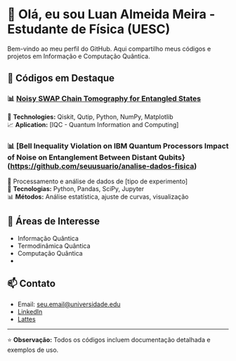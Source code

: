 # 👋 Olá, eu sou Luan Almeida Meira - Estudante de Física (UESC)

Bem-vindo ao meu perfil do GitHub. Aqui compartilho meus códigos e projetos em Informação e Computação Quântica.

## 🔬 Códigos em Destaque

### 📊 [Noisy SWAP Chain Tomography for Entangled States](https://github.com/seuusuario/simulacao-fisica-1)  
🔧 **Technologies:** Qiskit, Qutip, Python, NumPy, Matplotlib  
📈 **Aplication:** [IQC - Quantum Information and Computing]

### 📊 [Bell Inequality Violation on IBM Quantum Processors Impact of Noise on Entanglement Between Distant Qubits} (https://github.com/seuusuario/analise-dados-fisica)
📝 Processamento e análise de dados de [tipo de experimento]  
🔧 **Tecnologias:** Python, Pandas, SciPy, Jupyter  
📊 **Métodos:** Análise estatística, ajuste de curvas, visualização

## 🧮 Áreas de Interesse

- Informação Quântica 
- Termodinâmica Quântica
- Computação Quântica
- 
## 📫 Contato

- Email: seu.email@universidade.edu
- [LinkedIn](https://linkedin.com/in/seu-perfil)
- [Lattes](http://lattes.cnpq.br/seu-lattes)

---

⭐️ **Observação:** Todos os códigos incluem documentação detalhada e exemplos de uso.
